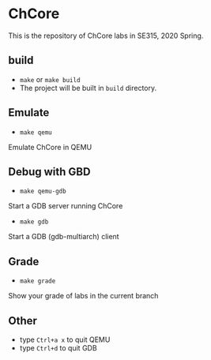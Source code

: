 # ChCore

This is the repository of ChCore labs in SE315, 2020 Spring.

## build 
  - `make` or `make build`
  - The project will be built in `build` directory.

## Emulate
  - `make qemu`

  Emulate ChCore in QEMU

## Debug with GBD

  - `make qemu-gdb`

  Start a GDB server running ChCore
  
  - `make gdb`
  
  Start a GDB (gdb-multiarch) client

## Grade
  - `make grade`
  
  Show your grade of labs in the current branch

## Other
  - type `Ctrl+a x` to quit QEMU
  - type `Ctrl+d` to quit GDB
  